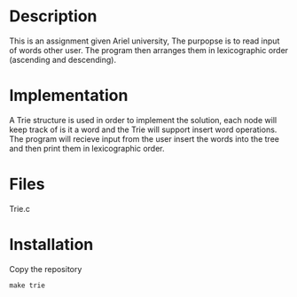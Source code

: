 # Description

This is an assignment given Ariel university, The purpopse is to read input of words other user.
The program then arranges them in lexicographic order (ascending and descending).

# Implementation

A Trie structure is used in order to implement the solution, each node will keep track of is it a word
and the Trie will support insert word operations. 
The program will recieve input from the user insert the words into the tree and then print them in lexicographic order.

# Files

Trie.c

# Installation

Copy the repository 

```
make trie
```

